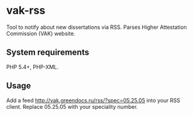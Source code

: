 # vak-rss
Tool to notify about new dissertations via RSS. Parses Higher Attestation Commission (VAK) website.
## System requirements
PHP 5.4+, PHP-XML.
## Usage
Add a feed http://vak.greendocs.ru/rss/?spec=05.25.05 into your RSS client. Replace 05.25.05 with your speciality number.